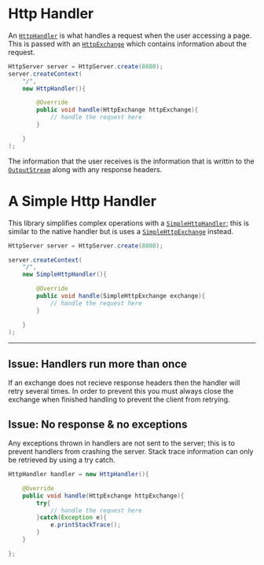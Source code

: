# Http Handler

An [`HttpHandler`](https://docs.oracle.com/en/java/javase/11/docs/api/jdk.httpserver/com/sun/net/httpserver/HttpHandler.html) is what handles a request when the user accessing a page. This is passed with an [`HttpExchange`](simple-http-exchange) which contains information about the request.

```java
HttpServer server = HttpServer.create(8080);
server.createContext(
    "/",
    new HttpHandler(){

        @Override
        public void handle(HttpExchange httpExchange){
            // handle the request here
        }

    }
);
```

The information that the user receives is the information that is writtin to the [`OutputStream`](https://docs.oracle.com/en/java/javase/11/docs/api/jdk.httpserver/com/sun/net/httpserver/HttpExchange.html#getResponseBody()) along with any response headers.

<!-- simple http handler -->
# A Simple Http Handler

This library simplifies complex operations with a [`SimpleHttpHandler`](/simplehttpserver/documentation/com/kttdevelopment/simplehttpserver/SimpleHttpHandler.html); this is similar to the native handler but is uses a [`SimpleHttpExchange`](simple-http-exchange) instead.

```java
HttpServer server = HttpServer.create(8080);

server.createContext(
    "/",
    new SimpleHttpHandler(){

        @Override
        public void handle(SimpleHttpExchange exchange){
            // handle the request here
        }

    }
);
```

<!-- issue -->
------

## Issue: Handlers run more than once

If an exchange does not recieve response headers then the handler will retry several times.
In order to prevent this you must always close the exchange when finished handling to prevent the client from retrying.

## Issue: No response & no exceptions

Any exceptions thrown in handlers are not sent to the server; this is to prevent handlers from crashing the server. Stack trace information can only be retrieved by using a try catch.

```java
HttpHandler handler = new HttpHandler(){

    @Override
    public void handle(HttpExchange httpExchange){
        try{
            // handle the request here
        }catch(Exception e){
            e.printStackTrace();
        }
    }

};
```